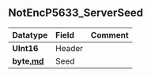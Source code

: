 ## NotEncP5633\_ServerSeed ##
| **Datatype** | **Field** | **Comment** |
|:-------------|:----------|:------------|
| **UInt16** | Header |  |
| **byte[.md](.md)** | Seed |  |